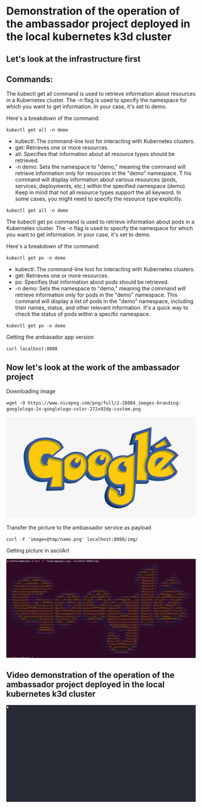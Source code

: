 # Demonstration of the operation of the ambassador project deployed in the local kubernetes k3d cluster

## Let's look at the infrastructure first

## Commands: 

The kubectl get all command is used to retrieve information about resources in a Kubernetes cluster. The -n flag is used to specify the namespace for which you want to get information. In your case, it's set to demo.

Here's a breakdown of the command:

```
kubectl get all -n demo
```
* kubectl: The command-line tool for interacting with Kubernetes clusters.
* get: Retrieves one or more resources.
* all: Specifies that information about all resource types should be retrieved.
* -n demo: Sets the namespace to "demo," meaning the command will retrieve information only for resources in the "demo" namespace.
T
his command will display information about various resources (pods, services, deployments, etc.) within the specified namespace (demo). Keep in mind that not all resource types support the all keyword. In some cases, you might need to specify the resource type explicitly.


```
kubectl get all -n demo

```

The kubectl get po command is used to retrieve information about pods in a Kubernetes cluster. The -n flag is used to specify the namespace for which you want to get information. In your case, it's set to demo.

Here's a breakdown of the command:

```
kubectl get po -n demo
```

* kubectl: The command-line tool for interacting with Kubernetes clusters.
* get: Retrieves one or more resources.
* po: Specifies that information about pods should be retrieved.
* -n demo: Sets the namespace to "demo," meaning the command will retrieve information only for pods in the "demo" namespace.
This command will display a list of pods in the "demo" namespace, including their names, status, and other relevant information. It's a quick way to check the status of pods within a specific namespace.

```
kubectl get po -n demo
```

Getting the ambasador app version
```
curl localhost:8088
```

## Now let's look at the work of the ambassador project

Downloading image

```
wget -O https://www.nicepng.com/png/full/2-28004_images-branding-googlelogo-2x-googlelogo-color-272x92dp-custom.png
```

![using a color picker](/doc/img/google.png)

Transfer the picture to the ambassador service as payload
```
curl -F 'image=@tmp/name.png' localhost:8088/img/
```

Getting picture in asciiArt

![using a color picker](/doc/img/asciiart.png)

## Video demonstration of the operation of the ambassador project deployed in the local kubernetes k3d cluster

![using a color picker](/doc/img/demo-ambassador.gif)
